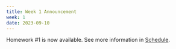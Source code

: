 ```yaml
---
title: Week 1 Announcement
week: 1
date: 2023-09-10
---
```


Homework #1 is now available. See more information in [Schedule](../schedule).
